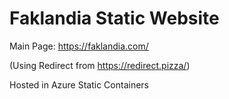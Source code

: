 # Faklandia Static Website

Main Page:
https://faklandia.com/

(Using Redirect from https://redirect.pizza/)

Hosted in Azure Static Containers
